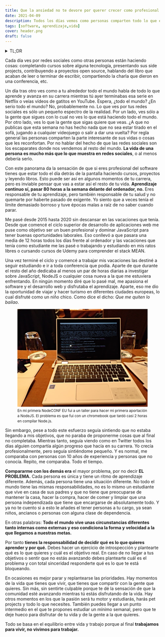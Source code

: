 ```yaml
---
title: Que la ansiedad no te devore por querer crecer como profesional del software 
date: 2021-04-09
description: Todos los días vemos como personas comparten todo lo que están aprendiendo, proyectos que están construyendo,charlas que están dando y en definitiva compartiendo conocimiento. Esto da la sensación de que en esta industria tienes que estar en un continuo non stop de aprendizaje y hacer cosas. Sin embargo, esto no es así. 
tags: [software, aprendizaje,vida]
cover: header.png 
draft: false
---
```


<details>
    <summary role="button">
        TL;DR
    </summary>

> No te compares contra internet. El objetivo final de tu vida debe ser hacer
> lo que te haga sentir feliz. Si quieres ser mejor en algo disfruta del
> camino, disfruta del proceso, y no tengas prisa por llegar al objetivo
> final. De nada te sirve ser el experto o la experta en un campo si por el
> camino te dejas la salud, tu familia o tu vida personal.
>
> Si hay una época
> en la que te apetece darlo todo y exprimir cada día aprendiendo e
> investigando, adelante. Sin embargo, si tienes otra que lo que quieres es
> terminar de trabajar y salir a la playa o pasarte la tarde con la gente
> que quieres, no te sientas culpable. La vida está para disfrutarla.


</details>


Cada día ves por redes sociales como otras personas están haciendo cosas:
completando cursos sobre alguna tecnología, presentando sus side projects,
contribuyendo a proyectos open source, hablando del libro que acaban de leer o
terminar de escribir, compartiendo la charla que dieron en una conferencia, etc.

Un día tras otro ves como a tu alrededor todo el mundo habla de todo lo que
aprende y avanza en su carrera mientras tú ayer terminabas esa serie en Netflix
o veías vídeos de gatitos en YouTube. Espera, ¿todo el mundo? ¿En serio todo el mundo? No,
probablemente no. Lo que ves por tus redes sociales es sólo un pequeño espectro
de la realidad. Por un lado, ves sólo a la gente que sigues con lo cual no ves
lo que está haciendo todo el mundo. Por otro lado, ves lo que la gente que sigas
quiere que veas. ¿A que no publicas que esta semana no has hecho nada que no sea
estar tirado en el sofá, jugando a cualquier videojuego o salir a dar una
vuelta? Por regla general las personas comparten la parte interesante de sus
vidas o cosas que les reconfortan. Por no hablar del hecho de que las redes
sociales son los escaparates donde nos vendemos al resto del mundo. **La vida de
una persona es mucho más que lo que muestra en redes sociales**, o al menos debería serlo.

Con este panorama da la sensación de que si eres profesional del software tienes
que estar todo el día detrás de la pantalla haciendo cursos, proyectos y leyendo
libros. Esto puede ser así en algunos momentos de tu carrera, pero es inviable
pensar que vas a estar así el resto de tu vida. **Aprendizaje continuo sí, pasar
80 horas a la semana delante del ordenador, no.** Eres responsable de tu
aprendizaje, pero también responsable de tu salud y no quemarte por haberte
pasado de exigente. Yo siento que a veces tenía el límite demasiado borroso y
tuve épocas malas a raíz de no saber cuando parar.

Me pasé desde 2015 hasta 2020 sin descansar en las vacaciones que tenía. Desde
que comencé el ciclo superior de desarrollo de aplicaciones web me puse como
objetivo ser un buen profesional y dominar JavaScript para tener buenas
oportunidades laborales. Eso conllevó a que pasara una media de 12 horas todos los días
frente al ordenador y las vacaciones que tenía como estudiante me las pasé o
trabajando y estudiando en mis ratos libres o cursando cursos de Udemy para
comprender el stack MEAN.

Una vez terminé el ciclo y comencé a trabajar mis vacaciones las destiné a
seguir estudiando e ir a toda conferencia que podía. Aparte de que durante el
resto del año dedicaba al menos un par de horas diarias a investigar sobre
JavaScript, NodeJS o cualquier cosa nueva a la que me estuviera enfrentando. En
ningún momento diré que lo pasé mal, me apasiona el software y el desarrollo web
y disfrutaba el aprendizaje. Aparte, eso me dio la oportunidad de viajar y hacer
turismo en diferentes ciudades europeas, lo cual disfruté como un niño chico. Como dice el dicho: *Que me quiten lo
bailao*.

<figure role="group" id="chromebook-nodeconf">
    <img 
        src="chromebook-nodeconfeu2018.jpg" 
        alt="imagen de mi chromebook tratando de compilar NodeJS durante la NodeCONF EU 2018"
    />
    <figcaption>
        <small>
            En mi primera NodeCONF EU fui a un taller para hacer mi primera aportación
        a NodeJS. El problema es que fui con un chromebook que tardó casi 2 horas en
        compilar Node.js.
        </small>
    </figcaption>
</figure>

Sin embargo, pese a todo este esfuerzo seguía sintiendo que no estaba llegando a
mis objetivos, que no paraba de proponerme cosas que al final no completaba. 
Mientras tanto, seguía viendo como en Twitter todos los días alguien compartía
algún progreso que hacía en su carrera. Yo crecía profesionalmente, pero seguía
sintiéndome pequeño. Y es normal, me comparaba con personas con 10 años de
experiencia y personas que no conocía. Repito, me comparaba. Todo el tiempo.

**Compararme con los demás era** el mayor problema, por no decir **EL PROBLEMA.** Cada persona es única y tiene un
ritmo de aprendizaje diferente. Además, cada persona tiene una situación
diferente. No todo el mundo tiene las mismas responsabilidades, no es lo mismo
un estudiante que vive en casa de sus padres y que no tiene que preocuparse de
mantener la casa, hacer la compra, hacer de comer y limpiar que una persona
independizada que tiene que encargarse de absolutamente todo. Y ya no te cuento
si a esto le añades el tener personas a tu cargo, ya sean niños, ancianos o
personas con alguna clase de dependencia.

En otras palabras: **Todo el mundo vive unas circunstancias diferentes tanto
internas como externas y eso condiciona la forma y velocidad a la que llegamos a
nuestras metas.**

Por tanto **tienes la responsabilidad de decidir qué es lo que quieres aprender y
por qué.** Debes hacer un ejercicio de introspección y plantearte qué es lo que
quieres y cuál es el objetivo real. En caso de no llegar a tus objetivos o
sentir que no estás avanzando debes plantearte cuál es el problema y con total
sinceridad responderte qué es lo que te está bloqueando. 

En ocasiones es mejor parar y replantearse las prioridades. Hay momentos de la vida que tienes que
vivir, que tienes que compartir con la gente que quieres. Sin más, sin sentirte
culpable porque te dé la sensación de que la comunidad esté avanzando mientras
tú estás disfrutando de la vida. Hay otros momentos en los que la pasión será tu
motor y estudiarás, harás pet projects y todo lo que necesites. También puedes
llegar a un punto intermedio en el que te propones estudiar un mínimo semanal,
pero que te deje hueco para disfrutar de tu vida y de la gente a la que quieres.

Todo se basa en el equilibrio entre vida y trabajo porque al final **trabajamos
para vivir, no vivimos para trabajar.**
